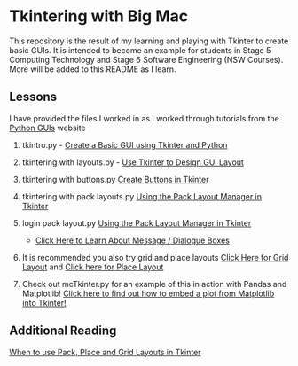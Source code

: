 # Tkintering with Big Mac
 
This repository is the result of my learning and playing with Tkinter to create basic GUIs. It is intended to become an example for students in Stage 5 Computing Technology and Stage 6 Software Engineering (NSW Courses). More will be added to this README as I learn.

## Lessons

I have provided the files I worked in as I worked through tutorials from the [Python GUIs](https://www.pythonguis.com/) website

1) tkintro.py - [Create a Basic GUI using Tkinter and Python](https://www.pythonguis.com/tutorials/create-gui-tkinter/)

2) tkintering with layouts.py - [Use Tkinter to Design GUI Layout](https://www.pythonguis.com/tutorials/use-tkinter-to-design-gui-layout/)

3) tkintering with buttons.py [Create Buttons in Tkinter](https://www.pythonguis.com/tutorials/create-buttons-in-tkinter/)

4) tkintering with pack layouts.py [Using the Pack Layout Manager in Tkinter](https://www.pythonguis.com/tutorials/create-ui-with-tkinter-pack-layout-manager/)

5) login pack layout.py [Using the Pack Layout Manager in Tkinter](https://www.pythonguis.com/tutorials/create-ui-with-tkinter-pack-layout-manager/)
    - [Click Here to Learn About Message / Dialogue Boxes](https://runestone.academy/ns/books/published/thinkcspy/GUIandEventDrivenProgramming/02_standard_dialog_boxes.html)

6) It is recommended you also try grid and place layouts [Click Here for Grid Layout](https://www.pythonguis.com/tutorials/create-ui-with-tkinter-grid-layout-manager/) and [Click here for Place Layout](https://www.pythonguis.com/tutorials/create-ui-with-tkinter-place-layout-manager/)

7) Check out mcTkinter.py for an example of this in action with Pandas and Matplotlib! [Click here to find out how to embed a plot from Matplotlib into Tkinter!](https://www.geeksforgeeks.org/how-to-embed-matplotlib-charts-in-tkinter-gui/)

## Additional Reading
[When to use Pack, Place and Grid Layouts in Tkinter](https://www.pythonguis.com/faq/pack-place-and-grid-in-tkinter/)